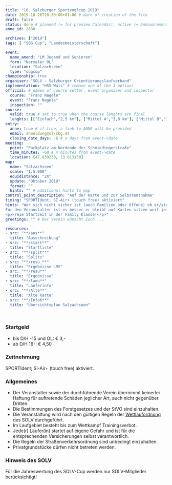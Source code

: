 ```yaml
---
title: "10. Salzburger Sportvoglcup 2019"
date: 2019-10-26T10:30:00+01:00 # date of creation of the file
draft: false
status: done # planned (= for preview Calendar), active (= Announcement...), done (=Results...)
anne_id: 2680

archives: ["2019"]
tags: [ "SBG Cup", "Landesmeisterschaft"]

event:
  name_amend: "LM Jugend und Senioren"
  form: "Normaler OL"
  location: "Salzachseen"
  type: "sbgcup"
championship: true
organiser: "SOLV - Salzburger Orientierungslaufverband"
implementation: "HSV Wals" # remove one of the 3 options
official: # names of course setter, event organizer and inspector
  course: "Franz Nagele"
  event: "Franz Nagele"
  inspection: ""
course:
  valid: true # set to true when the course lenghts are final
  lenghts: [["Einfach","2,5 km"], ["Mittel A","3,8 km"], ["Mittel B","3,1 km"], ["Lang","5,3 km"], ["Family","1,4 km"]]
entry:
  anne: true # if true, a link to ANNE will be provided
  email: anmeldung@ol-sbg.at
  closing_date_days: -6 # x days from event->date
meeting:
  point: "Parkplatz am Nordende der Schmiedingerstraße"
  time_minutes: -60 # x minutes from event->date
  location: [47.839230, 13.013150]
map:
  name: "Salzachseen"
  scale: "1:5.000"
  equidistance: "2m"
  update: "Oktober 2019"
  format: ""
  hints: "" # additional hints to map
control_point_description: "Auf der Karte und zur Selbstentnahme"
timing: "SPORTIdent; SI-Air+ (touch free) aktiviert"
hints: "Wer sich nicht sicher ist (auch Familien oder Offene) ob er/sie teilnehmen kann/will, auf jeden Fall anmelden!
Für den Veranstalter ist es besser er bleibt auf Karten sitzen weil jemand nicht kommt, als er hat zu wenig Karten weil Teilnehmer kommen die sich nicht zeitgerecht angemeldet haben!
<p>Freie Startzeit in der Family Klasse!</p>"
greetings: "" # Der Verein wünscht Euch ...

resources:
- src: "**/aus**"
  title: "Ausschreibung"
- src: "**/start**"
  title: "Startliste"
- src: "**/split**"
  title: "Splits"
- src: "**/resu_**"
  title: "Ergebnisse LMS"
- src: "**/resu**"
  title: "Ergebnisse"
- src: "**/laeu**"
  title: "Läuferinfo"
- src: "**/Alte**"
  title: "Alte Karte"
- src: "**/InfoK**"
  title: "Übersichtsplan Salzachseen"

---
```


### Startgeld

- bis D/H -15 und OL: € 3,-
- ab D/H 16-: € 4,50

### Zeitnehmung

SPORTIdent; SI-Air+ (touch free) aktiviert.

### Allgemeines

- Der Veranstalter sowie der durchführende Verein übernimmt keinerlei Haftung für auftretende Schäden jeglicher Art, auch nicht gegenüber Dritten.
- Die Bestimmungen des Forstgesetzes und der StVO sind einzuhalten.
- Die Veranstaltung wird nach den gültigen Regeln der [Wettlaufordnung](../../wettlaufordnung) des SOLV durchgeführt.
- Im Laufgebiet besteht bis zum Wettkampf Trainingsverbot.
- Jede\(r) Läufer(in) startet auf eigene Gefahr und ist für die entsprechenden Versicherungen selbst verantwortlich.
- Die Regeln der Straßenverkehrsordnung sind unbedingt einzuhalten.
- Privatgrundstücke dürfen nicht betreten werden.

### Hinweis des SOLV

Für die Jahreswertung des SOLV-Cup werden nur SOLV-Mitglieder berücksichtigt!
